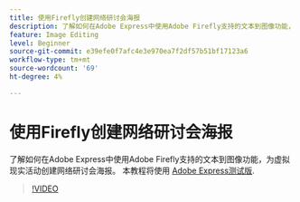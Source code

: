 ```yaml
---
title: 使用Firefly创建网络研讨会海报
description: 了解如何在Adobe Express中使用Adobe Firefly支持的文本到图像功能，为虚拟现实活动创建网络研讨会海报
feature: Image Editing
level: Beginner
source-git-commit: e39efe0f7afc4e3e970ea7f2df57b51bf17123a6
workflow-type: tm+mt
source-wordcount: '69'
ht-degree: 4%

---
```


# 使用Firefly创建网络研讨会海报

了解如何在Adobe Express中使用Adobe Firefly支持的文本到图像功能，为虚拟现实活动创建网络研讨会海报。 本教程将使用 [Adobe Express测试版](https://www.adobe.com/express/).

>[!VIDEO](https://video.tv.adobe.com/v/3420810?quality=12&learn=on&hidetitle=true)